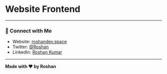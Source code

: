 # Website Frontend


---

### 🔗 **Connect with Me**
- Website: [roshandev.space](https://www.roshandev.space/)  
- Twitter: [@Roshan](https://X.com/dev_roshan_)  
- LinkedIn: [Roshan Kumar](https://www.linkedin.com/in/developerroshan)  

---

**Made with ❤️ by Roshan**  
